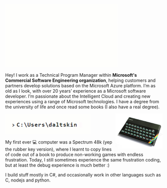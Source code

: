 <img src="https://raw.githubusercontent.com/daltskin/daltskin/master/JamieD.gif" width="360px" height="202px"/>

Hey!  I work as a Technical Program Manager within **Microsoft's Commercial Software Engineering organization**, helping customers and partners develop solutions based on the Microsoft Azure platform. I’m as old as I look, with over 20 years’ experience as a Microsoft software developer. I’m passionate about the Intelligent Cloud and creating new experiences using a range of Microsoft technologies. I have a degree from the university of life and once read some books (I also have a real degree).


<img src="https://raw.githubusercontent.com/daltskin/daltskin/master/spectrum.jpg" align="right" width="30%"/>


<img src="https://raw.githubusercontent.com/daltskin/daltskin/master/cursor.gif"/>

My first ever 💻 computer was a Spectrum 48k (yep the rubber key version), where I learnt to copy lines of code out of a book to produce non-working games with endless frustration. Today, I still sometimes experience the same frustration coding, but at least the debug experience is much better :)

I build stuff mostly in C#, and occasionally work in other languages such as C, nodejs and python.




<!--
**daltskin/daltskin** is a ✨ _special_ ✨ repository because its `README.md` (this file) appears on your GitHub profile.

Here are some ideas to get you started:

- 🔭 I’m currently working on ...
- 🌱 I’m currently learning ...
- 👯 I’m looking to collaborate on ...
- 🤔 I’m looking for help with ...
- 💬 Ask me about ...
- 📫 How to reach me: ...
- 😄 Pronouns: ...
- ⚡ Fun fact: ...
-->
